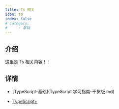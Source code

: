 ```yaml
---
title: Ts 相关
icon: ts
index: false
# category:
#     - 基础
---
```


## 介绍

这里是 Ts 相关内容！！

## 详情

-   [TypeScript-基础](TypeScript 学习指南-干货版.md)

-   [TypeScript+](typescript.md)

<!-- -   [cra-ts-pro-reactRouter6-rtk](cra-ts-pro-reactRouter6-rtk.md) -->
